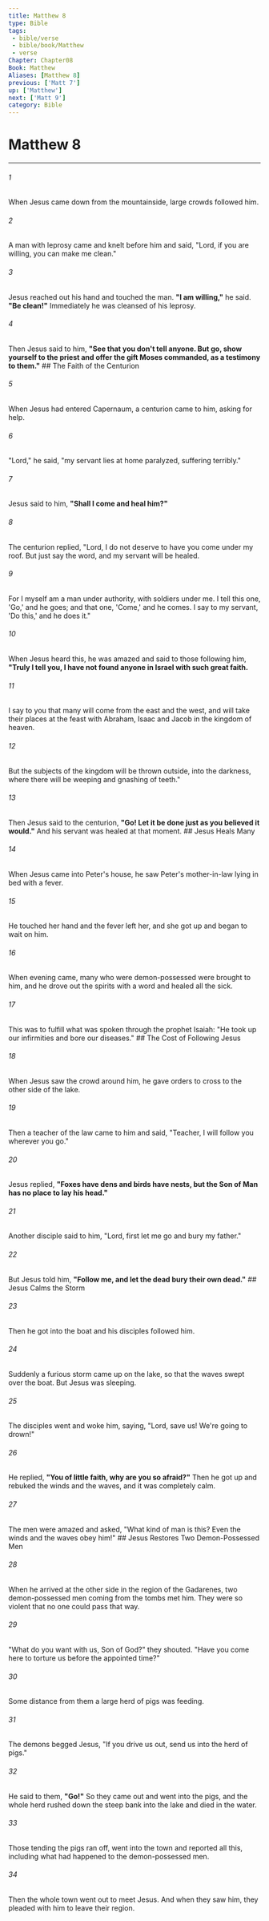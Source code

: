 ```yaml
---
title: Matthew 8
type: Bible
tags:
 - bible/verse
 - bible/book/Matthew
 - verse
Chapter: Chapter08
Book: Matthew
Aliases: [Matthew 8]
previous: ['Matt 7']
up: ['Matthew']
next: ['Matt 9']
category: Bible
---
```

# Matthew 8

***


###### 1 
When Jesus came down from the mountainside, large crowds followed him. 

###### 2 
A man with leprosy came and knelt before him and said, "Lord, if you are willing, you can make me clean." 

###### 3 
Jesus reached out his hand and touched the man. **"I am willing,"** he said. **"Be clean!"** Immediately he was cleansed of his leprosy. 

###### 4 
Then Jesus said to him, **"See that you don't tell anyone. But go, show yourself to the priest and offer the gift Moses commanded, as a testimony to them."** ## The Faith of the Centurion 

###### 5 
When Jesus had entered Capernaum, a centurion came to him, asking for help. 

###### 6 
"Lord," he said, "my servant lies at home paralyzed, suffering terribly." 

###### 7 
Jesus said to him, **"Shall I come and heal him?"** 

###### 8 
The centurion replied, "Lord, I do not deserve to have you come under my roof. But just say the word, and my servant will be healed. 

###### 9 
For I myself am a man under authority, with soldiers under me. I tell this one, 'Go,' and he goes; and that one, 'Come,' and he comes. I say to my servant, 'Do this,' and he does it." 

###### 10 
When Jesus heard this, he was amazed and said to those following him, **"Truly I tell you, I have not found anyone in Israel with such great faith.** 

###### 11 
I say to you that many will come from the east and the west, and will take their places at the feast with Abraham, Isaac and Jacob in the kingdom of heaven. 

###### 12 
But the subjects of the kingdom will be thrown outside, into the darkness, where there will be weeping and gnashing of teeth." 

###### 13 
Then Jesus said to the centurion, **"Go! Let it be done just as you believed it would."** And his servant was healed at that moment. ## Jesus Heals Many 

###### 14 
When Jesus came into Peter's house, he saw Peter's mother-in-law lying in bed with a fever. 

###### 15 
He touched her hand and the fever left her, and she got up and began to wait on him. 

###### 16 
When evening came, many who were demon-possessed were brought to him, and he drove out the spirits with a word and healed all the sick. 

###### 17 
This was to fulfill what was spoken through the prophet Isaiah: "He took up our infirmities and bore our diseases." ## The Cost of Following Jesus 

###### 18 
When Jesus saw the crowd around him, he gave orders to cross to the other side of the lake. 

###### 19 
Then a teacher of the law came to him and said, "Teacher, I will follow you wherever you go." 

###### 20 
Jesus replied, **"Foxes have dens and birds have nests, but the Son of Man has no place to lay his head."** 

###### 21 
Another disciple said to him, "Lord, first let me go and bury my father." 

###### 22 
But Jesus told him, **"Follow me, and let the dead bury their own dead."** ## Jesus Calms the Storm 

###### 23 
Then he got into the boat and his disciples followed him. 

###### 24 
Suddenly a furious storm came up on the lake, so that the waves swept over the boat. But Jesus was sleeping. 

###### 25 
The disciples went and woke him, saying, "Lord, save us! We're going to drown!" 

###### 26 
He replied, **"You of little faith, why are you so afraid?"** Then he got up and rebuked the winds and the waves, and it was completely calm. 

###### 27 
The men were amazed and asked, "What kind of man is this? Even the winds and the waves obey him!" ## Jesus Restores Two Demon-Possessed Men 

###### 28 
When he arrived at the other side in the region of the Gadarenes, two demon-possessed men coming from the tombs met him. They were so violent that no one could pass that way. 

###### 29 
"What do you want with us, Son of God?" they shouted. "Have you come here to torture us before the appointed time?" 

###### 30 
Some distance from them a large herd of pigs was feeding. 

###### 31 
The demons begged Jesus, "If you drive us out, send us into the herd of pigs." 

###### 32 
He said to them, **"Go!"** So they came out and went into the pigs, and the whole herd rushed down the steep bank into the lake and died in the water. 

###### 33 
Those tending the pigs ran off, went into the town and reported all this, including what had happened to the demon-possessed men. 

###### 34 
Then the whole town went out to meet Jesus. And when they saw him, they pleaded with him to leave their region. 
